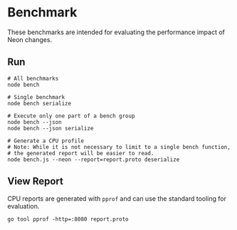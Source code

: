 # Benchmark

These benchmarks are intended for evaluating the performance impact of Neon changes.

## Run

```shell
# All benchmarks
node bench

# Single benchmark
node bench serialize

# Execute only one part of a bench group
node bench --json
node bench --json serialize

# Generate a CPU profile
# Note: While it is not necessary to limit to a single bench function,
# the generated report will be easier to read.
node bench.js --neon --report=report.proto deserialize
```

## View Report

CPU reports are generated with `pprof` and can use the standard tooling for evaluation.

```shell
go tool pprof -http=:8080 report.proto
```